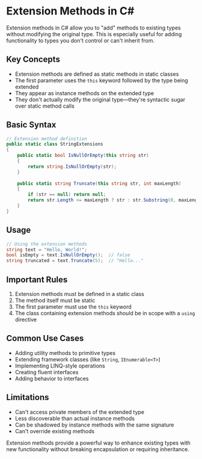 # Extension Methods in C#

Extension methods in C# allow you to "add" methods to existing types without modifying the original type. This is especially useful for adding functionality to types you don't control or can't inherit from.

## Key Concepts

- Extension methods are defined as static methods in static classes
- The first parameter uses the `this` keyword followed by the type being extended
- They appear as instance methods on the extended type
- They don't actually modify the original type—they're syntactic sugar over static method calls

## Basic Syntax

```csharp
// Extension method definition
public static class StringExtensions
{
    public static bool IsNullOrEmpty(this string str)
    {
        return string.IsNullOrEmpty(str);
    }
    
    public static string Truncate(this string str, int maxLength)
    {
        if (str == null) return null;
        return str.Length <= maxLength ? str : str.Substring(0, maxLength) + "...";
    }
}
```

## Usage

```csharp
// Using the extension methods
string text = "Hello, World!";
bool isEmpty = text.IsNullOrEmpty();  // false
string truncated = text.Truncate(5);  // "Hello..."
```

## Important Rules

1. Extension methods must be defined in a static class
2. The method itself must be static
3. The first parameter must use the `this` keyword
4. The class containing extension methods should be in scope with a `using` directive

## Common Use Cases

- Adding utility methods to primitive types
- Extending framework classes (like `String`, `IEnumerable<T>`)
- Implementing LINQ-style operations
- Creating fluent interfaces
- Adding behavior to interfaces

## Limitations

- Can't access private members of the extended type
- Less discoverable than actual instance methods
- Can be shadowed by instance methods with the same signature
- Can't override existing methods

Extension methods provide a powerful way to enhance existing types with new functionality without breaking encapsulation or requiring inheritance.